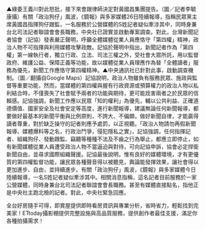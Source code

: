 ▲綠委王義川對此怒批，接下來會跟律師決定對黃國昌集團提告。（圖／記者李毓康攝）有關「政治狗仔」風波，《鏡報》與多家媒體26日陸續報導，指稱民眾黨主席黃國昌指揮狗仔跟監，一名服務於公營媒體的S姓記者疑似牽涉其中，同時身兼台北司法記者聯誼會會長職務，中央社已證實並啟動專案調查。對此，台灣新聞記者協會（記協）發表嚴正聲明，呼籲全體媒體從業人員應恪守「第四權」精神，政治人物不可指揮與利用媒體攻擊政敵。記協於聲明中指出，新聞記者作為「第四權」第一線執行者，獨立行政、立法、司法三權之外，受社會大眾所託，用以監督政府、維護公益、保障正義等功能，故以媒體從業人員理應作為替「全體讀者」服務為優先，新聞工作應恪守第四權精神。▲中央通訊社已針對此事，啟動調查機制。（圖／翻攝自Google Maps）記協說明，政治人物雖負有服務民眾、施政與監督等重要功能，然而，當媒體的第四權與握有行政資源或預算權力的政治人物以私利結合時，不僅喪失了社會賦予兩者的功能與期待，更可能戕害兩者之於民眾的信賴感。記協強調，新聞工作應以民眾「知的權利」為優先，輔以公共利益、正確道德價值、國家安全及社會安定等高度，進行新聞報導，建議無論任何新聞報導，都要做好最基本的新聞平衡與比例原則，不誇大、不偏頗，做好新聞自律，才能贏得讀者尊重，對於缺乏操守的記者則應予處罰，以正視聽。「政治人物請勿再假新聞報導、媒體爆料等之名，行政治鬥爭，侵犯隱私之實」，記協強調，任何指揮記者、組織狗仔、發動跟監、竊聽等種種不法及不齒之行為舉止，都應立即停止，如有新聞媒體從業人員遭受政治人物不當逼迫與對待，可向記協申訴，協會必定捍衛新聞自由，並尋求國際組織聲援。記協最後說明，惟有良好的媒體環境，才有更優質的第四權監督功能，讓民眾各種聲音得以被聽見，輿論能發揮效果，讓社會得以更加進步、自由，並持續進步。有關「政治狗仔」風波，《鏡報》與多家媒體今日陸續報導，一名S姓記者疑似牽涉其中。相關消息指稱，這名記者目前服務於一家公營媒體，同時身兼台北司法記者聯誼會會長職務。甚至有媒體直接點名，指他正是中央社主跑北檢的記者。對此，中央社緊急回應。


全台好房隨手可得，即賞屋提供即時看房資訊與專業分析，省時省力，輕鬆找到完美家！ETtoday攝影棚提供完整設施與高品質服務，提供創作者最佳支援，滿足你各種拍攝需求！